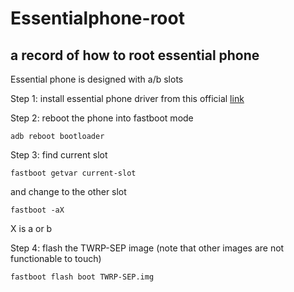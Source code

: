 # Essentialphone-root
## a record of how to root essential phone
Essential phone is designed with a/b slots

Step 1: install essential phone driver from this official [link](https://essentialsupport1493251565.zendesk.com/hc/en-us/articles/115015490828-Windows-Drivers-for-Essential-Phone)

Step 2: reboot the phone into fastboot mode
```
adb reboot bootloader
```


Step 3: find current slot
```
fastboot getvar current-slot
```
and change to the other slot
```
fastboot -aX
```
X is a or b

Step 4: flash the TWRP-SEP image (note that other images are not functionable to touch)
```
fastboot flash boot TWRP-SEP.img
```
